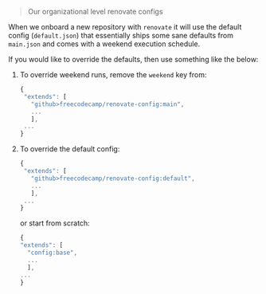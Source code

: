 > Our organizational level renovate configs

When we onboard a new repository with `renovate` it will use the default config
(`default.json`) that essentially ships some sane defaults from `main.json` and
comes with a weekend execution schedule.

If you would like to override the defaults, then use something like the below:

1. To override weekend runs, remove the `weekend` key from:

   ```js
   {
    "extends": [
      "github>freecodecamp/renovate-config:main",
      ...
      ],
    ...
   }
   ```

2. To override the default config:

   ```js
   {
    "extends": [
      "github>freecodecamp/renovate-config:default",
      ...
      ],
    ...
   }
   ```

   or start from scratch:

   ```js
   {
   "extends": [
     "config:base",
     ...
     ],
   ...
   }
   ```

